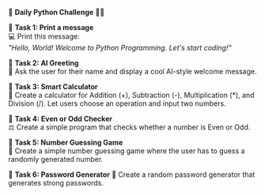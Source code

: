 📌 **Daily Python Challenge** 🎯🐍  

🔹 **Task 1: Print a message**  
💻 Print this message:  
*"Hello, World! Welcome to Python Programming. Let's start coding!"*  

🔹 **Task 2: AI Greeting**  
🤖 Ask the user for their name and display a cool AI-style welcome message.  

🔹 **Task 3: Smart Calculator**  
🧮 Create a calculator for Addition (+), Subtraction (-), Multiplication (\*), and Division (/). Let users choose an operation and input two numbers.  

🔹 **Task 4: Even or Odd Checker**  
⚖️ Create a simple program that checks whether a number is Even or Odd.  

🔹 **Task 5: Number Guessing Game**  
🎲 Create a simple number guessing game where the user has to guess a randomly generated number.  

🔹 **Task 6: Password Generator**
🔐 Create a random password generator that generates strong passwords.
